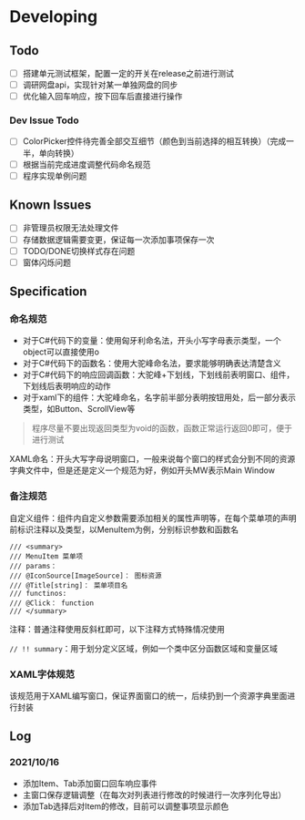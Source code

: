 # Developing

## Todo

- [ ] 搭建单元测试框架，配置一定的开关在release之前进行测试
- [ ] 调研网盘api，实现针对某一单独网盘的同步
- [ ] 优化输入回车响应，按下回车后直接进行操作

### Dev Issue Todo

- [ ] ColorPicker控件待完善全部交互细节（颜色到当前选择的相互转换）（完成一半，单向转换）
- [ ] 根据当前完成进度调整代码命名规范
- [ ] 程序实现单例问题

## Known Issues

- [ ] 非管理员权限无法处理文件
- [ ] 存储数据逻辑需要变更，保证每一次添加事项保存一次
- [ ] TODO/DONE切换样式存在问题
- [ ] 窗体闪烁问题

## Specification

### 命名规范

* 对于C#代码下的变量：使用匈牙利命名法，开头小写字母表示类型，一个object可以直接使用o
* 对于C#代码下的函数名：使用大驼峰命名法，要求能够明确表达清楚含义
* 对于C#代码下的响应回调函数：大驼峰+下划线，下划线前表明窗口、组件，下划线后表明响应的动作
* 对于xaml下的组件：大驼峰命名，名字前半部分表明按钮用处，后一部分表示类型，如Button、ScrollView等

> 程序尽量不要出现返回类型为void的函数，函数正常运行返回0即可，便于进行测试

XAML命名：开头大写字母说明窗口，一般来说每个窗口的样式会分到不同的资源字典文件中，但是还是定义一个规范为好，例如开头MW表示Main Window

### 备注规范

自定义组件：组件内自定义参数需要添加相关的属性声明等，在每个菜单项的声明前标识注释以及类型，以MenuItem为例，分别标识参数和函数名

```
/// <summary>
/// MenuItem 菜单项
/// params：
/// @IconSource[ImageSource]： 图标资源
/// @Title[string]： 菜单项目名
/// functinos:
/// @Click： function
/// </summary>
```

注释：普通注释使用反斜杠即可，以下注释方式特殊情况使用

`// !! summary`：用于划分定义区域，例如一个类中区分函数区域和变量区域

### XAML字体规范 

该规范用于XAML编写窗口，保证界面窗口的统一，后续扔到一个资源字典里面进行封装

## 

## Log

### 2021/10/16

* 添加Item、Tab添加窗口回车响应事件
* 主窗口保存逻辑调整（在每次对列表进行修改的时候进行一次序列化导出）
* 添加Tab选择后对Item的修改，目前可以调整事项显示颜色